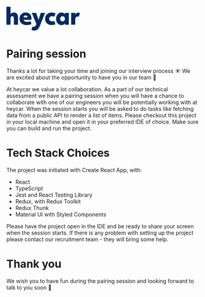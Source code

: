 ![heycar](assets/heycar-logo.png)

# Pairing session

Thanks a lot for taking your time and joining our interview process ☀️
We are excited about the opportunity to have you in our team 🚀

At heycar we value a lot collaboration.
As a part of our technical assessment we have a pairing session when you will have a chance to collaborate with one of our engineers you will be potentially working with at heycar.
When the session starts you will be asked to do tasks like fetching data from a public API to render a list of items.
Please checkout this project in your local machine and open it in your preferred IDE of choice.
Make sure you can build and run the project.

# Tech Stack Choices

The project was initiated with Create React App, with:

- React
- TypeScript
- Jest and React Testing Library
- Redux, with Redux Toolkit
- Redux Thunk
- Material UI with Styled Components

Please have the project open in the IDE and be ready to share your screen when the session starts.
If there is any problem with setting up the project please contact our recruitment team - they will bring some help.

# Thank you

We wish you to have fun during the pairing session and looking forward to talk to you soon 🎉
